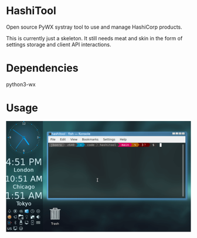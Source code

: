 # HashiTool
Open source PyWX systray tool to use and manage HashiCorp products.

This is currently just a skeleton.  It still needs meat and skin in the form
of settings storage and client API interactions.

# Dependencies
python3-wx

# Usage
![HashiTool Demo](media/hashitoolusage.gif)